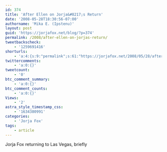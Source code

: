 ```yaml
---
id: 374
title: 'After Ellen on Jorja&#8217;s Return'
date: '2008-05-28T18:30:56-07:00'
authorname: 'Mika E. (Ipstenu)'
layout: post
guid: 'https://jorjafox.net/blog/?p=374'
permalink: /2008/after-ellen-on-jorjas-return/
tweetbackscheck:
    - '1259691416'
shorturls:
    - 'a:4:{s:9:"permalink";s:61:"https://jorjafox.net/2008/05/28/after-ellen-on-jorjas-return/";s:7:"tinyurl";s:25:"http://tinyurl.com/mtdtlv";s:4:"isgd";s:18:"http://is.gd/53d68";s:5:"bitly";s:20:"http://bit.ly/8slgQ4";}'
twittercomments:
    - 'a:0:{}'
tweetcount:
    - '0'
btc_comment_summary:
    - 'a:0:{}'
btc_comment_counts:
    - 'a:0:{}'
Views:
    - '2'
astra_style_timestamp_css:
    - '1634380991'
categories:
    - 'Jorja Fox'
tags:
    - article
---
```


Jorja Fox returning to Las Vegas, briefly
